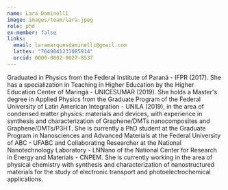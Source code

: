 ```yaml
---
name: Lara Daminelli
image: images/team/lara.jpeg
role: phd
ex-member: false
links:
  email: laramarquesdaminelli@gmail.com
  lattes: "7649841231085914"
  orcid: 0000-0002-9027-8537
---
```


Graduated in Physics from the Federal Institute of Paraná - IFPR (2017). She has a specialization in Teaching in Higher Education by the Higher Education Center of Maringá - UNICESUMAR (2019). She holds a Master's degree in Applied Physics from the Graduate Program of the Federal University of Latin American Integration - UNILA (2019), in the area of condensed matter physics: materials and devices, with experience in synthesis and characterization of Graphene/DMTs nanocomposites and Graphene/DMTs/P3HT. She is currently a PhD student at the Graduate Program in Nanosciences and Advanced Materials at the Federal University of ABC - UFABC and Collaborating Researcher at the National Nanotechnology Laboratory - LNNano of the National Center for Research in Energy and Materials - CNPEM. She is currently working in the area of physical chemistry with synthesis and characterization of nanostructured materials for the study of electronic transport and photoelectrochemical applications. 
